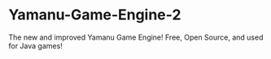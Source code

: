 Yamanu-Game-Engine-2
====================

The new and improved Yamanu Game Engine! Free, Open Source, and used for Java games!
